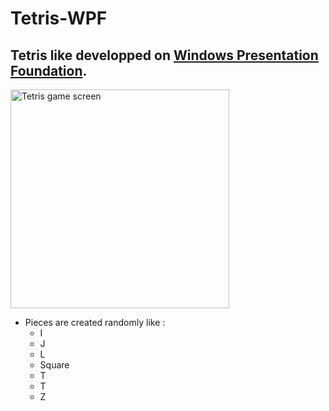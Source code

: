 # Tetris-WPF

## Tetris like developped on [Windows Presentation Foundation](https://www.visualstudio.com/fr/vs/wpf/).

<img src="http://i.imgur.com/xGFSQjN.png" alt="Tetris game screen" align="middle" width="350px"/>

- Pieces are created randomly like :
  * I
  * J
  * L
  * Square
  * T
  * T 
  * Z
  
